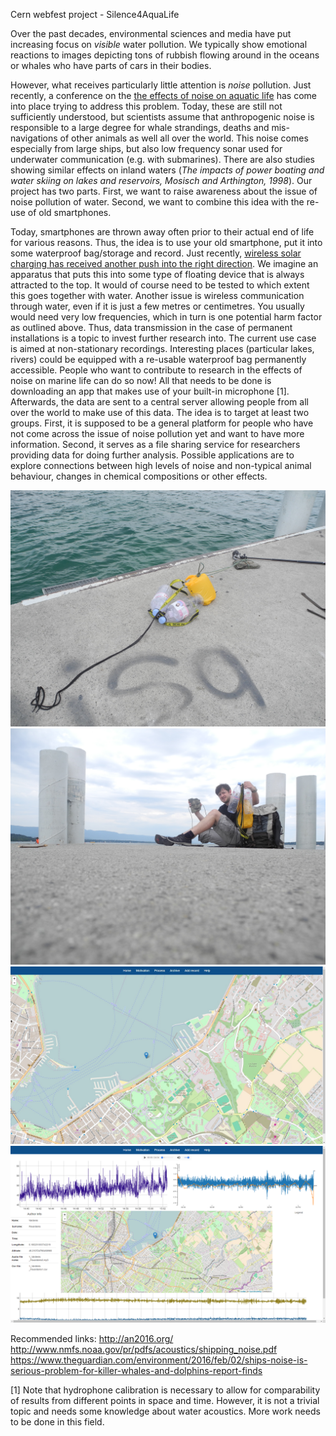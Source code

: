Cern webfest project - Silence4AquaLife

Over the past decades, environmental sciences and media have put increasing focus on <em>visible</em> water pollution. We typically show emotional reactions to images depicting tons of rubbish flowing around in the oceans or whales who have parts of cars in their bodies.

However, what receives particularly little attention is <em>noise</em> pollution. Just recently, a conference on the <a href="http://an2016.org/ (link is external)">the effects of noise on aquatic life</a> has come into place trying to address this problem. Today, these are still not sufficiently understood, but scientists assume that anthropogenic noise is responsible to a large degree for whale strandings, deaths and mis-navigations of other animals as well all over the world. This noise comes especially from large ships, but also low frequency sonar used for underwater communication (e.g. with submarines). There are also studies showing similar effects on inland waters (<cite>The impacts of power boating and water skiing on lakes and reservoirs, Mosisch and Arthington, 1998</cite>). Our project has two parts. First, we want to raise awareness about the issue of noise pollution of water. Second, we want to combine this idea with the re-use of old smartphones.

Today, smartphones are thrown away often prior to their actual end of life for various reasons. Thus, the idea is to use your old smartphone, put it into some waterproof bag/storage and record. Just recently, <a href="http://spectrum.ieee.org/green-tech/solar/wireless-solar-charging-made-e... (link is external)">wireless solar charging has received another push into the right direction</a>. We imagine an apparatus that puts this into some type of floating device that is always attracted to the top. It would of course need to be tested to which extent this goes together with water. Another issue is wireless communication through water, even if it is just a few metres or centimetres. You usually would need very low frequencies, which in turn is one potential harm factor as outlined above. Thus, data transmission in the case of permanent installations is a topic to invest further research into. The current use case is aimed at non-stationary recordings. Interesting places (particular lakes, rivers) could be equipped with a re-usable waterproof bag permanently accessible. People who want to contribute to research in the effects of noise on marine life can do so now! All that needs to be done is downloading an app that makes use of your built-in microphone [1]. Afterwards, the data are sent to a central server allowing people from all over the world to make use of this data. The idea is to target at least two groups. First, it is supposed to be a general platform for people who have not come across the issue of noise pollution yet and want to have more information. Second, it serves as a file sharing service for researchers providing data for doing further analysis. Possible applications are to explore connections between high levels of noise and non-typical animal behaviour, changes in chemical compositions or other effects.

![alt tag](https://github.com/deivid321/Silence4AquaLife/blob/master/src/main/webapp/DSCN8957.JPG)
![alt tag](https://github.com/deivid321/Silence4AquaLife/blob/master/src/main/webapp/DSCN8956.JPG)
![alt tag](https://github.com/deivid321/Silence4AquaLife/blob/master/pictures/main.jpg)
![alt tag](https://github.com/deivid321/Silence4AquaLife/blob/master/pictures/details.png)

Recommended links:
http://an2016.org/
http://www.nmfs.noaa.gov/pr/pdfs/acoustics/shipping_noise.pdf
https://www.theguardian.com/environment/2016/feb/02/ships-noise-is-serious-problem-for-killer-whales-and-dolphins-report-finds

[1]
Note that hydrophone calibration is necessary to allow for comparability of results from different points in space and time. However, it is not a trivial topic and needs some knowledge about water acoustics. More work needs to be done in this field.

